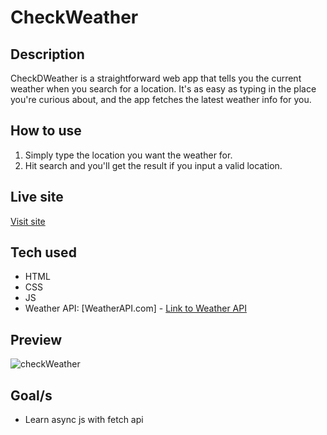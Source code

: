 # CheckWeather

## Description

CheckDWeather is a straightforward web app that tells you the current weather when you search for a location. It's as easy as typing in the place you're curious about, and the app fetches the latest weather info for you.

## How to use

1. Simply type the location you want the weather for.
2. Hit search and you'll get the result if you input a valid location.

## Live site

[Visit site](https://jeru7.github.io/checkWeather-js/)

## Tech used

- HTML
- CSS
- JS
- Weather API: [WeatherAPI.com] - [Link to Weather API](https://www.weatherapi.com)

## Preview

![checkWeather](https://github.com/jeru7/todoList-js/assets/130896368/ff0a13fd-539c-4872-9dde-5283085babdb)

## Goal/s

- Learn async js with fetch api
